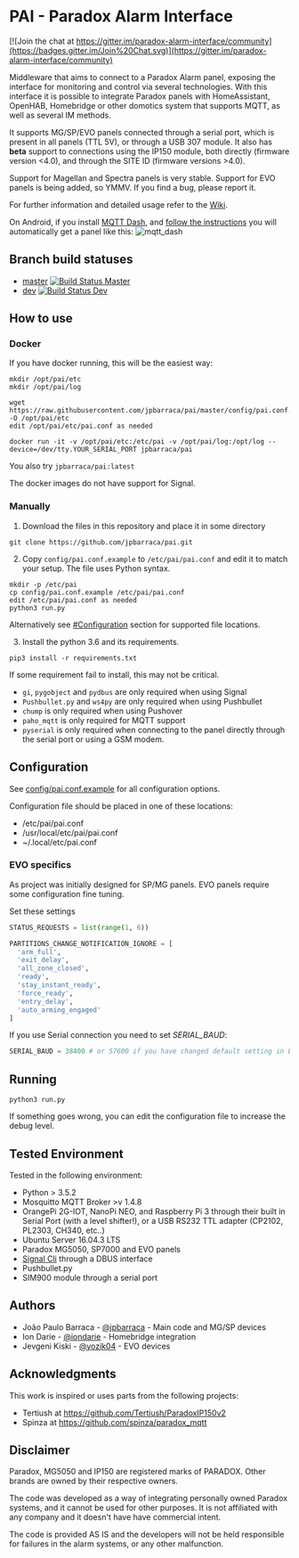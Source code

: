 # PAI - Paradox Alarm Interface

[![Join the chat at https://gitter.im/paradox-alarm-interface/community](https://badges.gitter.im/Join%20Chat.svg)](https://gitter.im/paradox-alarm-interface/community)


Middleware that aims to connect to a Paradox Alarm panel, exposing the interface for monitoring and control via several technologies.
With this interface it is possible to integrate Paradox panels with HomeAssistant, OpenHAB, Homebridge or other domotics system that supports MQTT, as well as several IM methods.

It supports MG/SP/EVO panels connected through a serial port, which is present in all panels (TTL 5V), or through a USB 307 module. It also has __beta__ support to connections using the IP150 module, both directly (firmware version <4.0), and through the SITE ID (firmware versions >4.0).

Support for Magellan and Spectra panels is very stable. Support for EVO panels is being added, so YMMV. If you find a bug, please report it.

For further information and detailed usage refer to the [Wiki](https://github.com/jpbarraca/pai/wiki).

On Android, if you install [MQTT Dash](https://play.google.com/store/apps/details?id=net.routix.mqttdash), and [follow the instructions](https://github.com/jpbarraca/pai/wiki#mqtt-dash) you will automatically get a panel like this:
![mqtt_dash](https://user-images.githubusercontent.com/497717/52603920-d4984d80-2e60-11e9-9772-578b10576b3c.jpg)

## Branch build statuses
- [master](https://github.com/jpbarraca/pai/tree/master) [![Build Status Master](https://travis-ci.org/jpbarraca/pai.svg?branch=master)](https://travis-ci.org/jpbarraca/pai)
- [dev](https://github.com/jpbarraca/pai/tree/dev) [![Build Status Dev](https://travis-ci.org/jpbarraca/pai.svg?branch=dev)](https://travis-ci.org/jpbarraca/pai)

## How to use

### Docker

If you have docker running, this will be the easiest way:

```
mkdir /opt/pai/etc
mkdir /opt/pai/log

wget https://raw.githubusercontent.com/jpbarraca/pai/master/config/pai.conf.example -O /opt/pai/etc
edit /opt/pai/etc/pai.conf as needed 

docker run -it -v /opt/pai/etc:/etc/pai -v /opt/pai/log:/opt/log --device=/dev/tty.YOUR_SERIAL_PORT jpbarraca/pai
```
You also try ```jpbarraca/pai:latest```

The docker images do not have support for Signal.

### Manually

1.  Download the files in this repository and place it in some directory
```
git clone https://github.com/jpbarraca/pai.git
```

2.  Copy ```config/pai.conf.example``` to ```/etc/pai/pai.conf``` and edit it to match your setup. The file uses Python syntax.
```
mkdir -p /etc/pai
cp config/pai.conf.example /etc/pai/pai.conf
edit /etc/pai/pai.conf as needed
python3 run.py
```

Alternatively see [#Configuration](#configuration) section for supported file locations.

3.  Install the python 3.6 and its requirements.
```
pip3 install -r requirements.txt
```

If some requirement fail to install, this may not be critical.
* ```gi```, ```pygobject``` and ```pydbus``` are only required when using Signal
* ```Pushbullet.py``` and ```ws4py``` are only required when using Pushbullet
* ```chump``` is only required when using Pushover
* ```paho_mqtt``` is only required for MQTT support
* ```pyserial``` is only required when connecting to the panel directly through the serial port or using a GSM modem.


## Configuration
See [config/pai.conf.example](config/pai.conf.example) for all configuration options.

Configuration file should be placed in one of these locations:
  - /etc/pai/pai.conf
  - /usr/local/etc/pai/pai.conf
  - ~/.local/etc/pai.conf

### EVO specifics
As project was initially designed for SP/MG panels. EVO panels require some configuration fine tuning.

Set these settings
``` python
STATUS_REQUESTS = list(range(1, 6))

PARTITIONS_CHANGE_NOTIFICATION_IGNORE = [
  'arm_full',
  'exit_delay',
  'all_zone_closed', 
  'ready',
  'stay_instant_ready',
  'force_ready',
  'entry_delay',
  'auto_arming_engaged'
]
```

If you use Serial connection you need to set *SERIAL_BAUD*:
``` python
SERIAL_BAUD = 38400 # or 57600 if you have changed default setting in Babyware
```

## Running
```
python3 run.py
```

If something goes wrong, you can edit the configuration file to increase the debug level.


## Tested Environment

Tested in the following environment:
* Python > 3.5.2
* Mosquitto MQTT Broker >v 1.4.8
* OrangePi 2G-IOT, NanoPi NEO, and Raspberry Pi 3 through their built in Serial Port (with a level shifter!), or a USB RS232 TTL adapter (CP2102, PL2303, CH340, etc..)
* Ubuntu Server 16.04.3 LTS
* Paradox MG5050, SP7000 and EVO panels
* [Signal Cli](https://github.com/AsamK/signal-cli) through a DBUS interface
* Pushbullet.py
* SIM900 module through a serial port

## Authors

* João Paulo Barraca - [@jpbarraca](https://github.com/jpbarraca) - Main code and MG/SP devices
* Ion Darie - [@iondarie](https://github.com/iondarie) - Homebridge integration
* Jevgeni Kiski - [@yozik04](https://github.com/yozik04) - EVO devices


## Acknowledgments

This work is inspired or uses parts from the following projects:

* Tertiush at https://github.com/Tertiush/ParadoxIP150v2
* Spinza at https://github.com/spinza/paradox_mqtt


## Disclaimer

Paradox, MG5050 and IP150 are registered marks of PARADOX. Other brands are owned by their respective owners.

The code was developed as a way of integrating personally owned Paradox systems, and it cannot be used for other purposes.
It is not affiliated with any company and it doesn't have have commercial intent.

The code is provided AS IS and the developers will not be held responsible for failures in the alarm systems, or any other malfunction.
